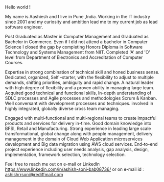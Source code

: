 Hello world !

My name is Aashiesh and I live in  Pune ,India. Working in the IT industry since 2001 and my curiosity and ambition lead me to my current job as lead software engineer. 

Post Graduated as Master in Computer Management and Graduated as Bachelor in Commerce. 
Even if I did not attend a bachelor in Computer Science I closed the gap by completing Honors Diploma in Software Technology and Systems Management from NIIT. Completed 'A' and 'O' level from Department of Electronics and Accreditation of Computer Courses. 

Expertise in strong combination of technical skill and honed business sense. Dedicated, organized, Self –starter, with the flexibility to adjust to multiple 
demands, shifting priorities, ambiguity and rapid change. A natural leader with high degree of flexibility and a proven ability in managing large team.
Acquired good technical and functional skills, In-depth understanding of SDLC processes and Agile processes and methodologies Scrum & Kanban. Well conversant with development processes and techniques. involved in highly integrated, globally diverse cross team managing. 

Engaged with multi-functional and multi-regional teams to create impactful products and services for delivery in-time. 
Good domain knowledge into BFSI, Retail and Manufacturing. Strong experience in leading large scale transformational, global change along with people 
management, delivery management in the domain of Cloud Web Application microservices development and Big data migration using AWS cloud services. End-to-end project experience 
including user needs analysis, gap analysis, design, implementation, framework selection, technology selection. 

Feel free to reach me out on e-mail or LinkedIn
https://www.linkedin.com/in/ashish-soni-bab08736/
or on e-mail id : ashishrrsoni@rediffmail.com 
